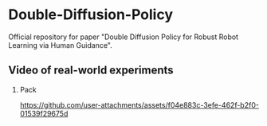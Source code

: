 # Double-Diffusion-Policy
Official repository for paper "Double Diffusion Policy for Robust Robot Learning via Human Guidance".

## Video of real-world experiments
1. Pack

   https://github.com/user-attachments/assets/f04e883c-3efe-462f-b2f0-01539f29675d

